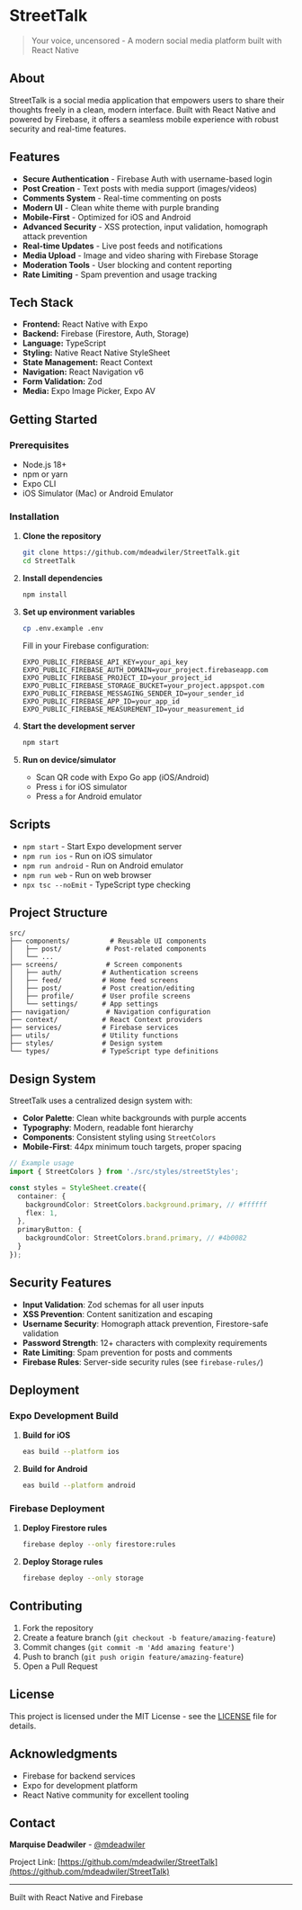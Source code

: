 # StreetTalk

> Your voice, uncensored - A modern social media platform built with React Native

## About

StreetTalk is a social media application that empowers users to share their thoughts freely in a clean, modern interface. Built with React Native and powered by Firebase, it offers a seamless mobile experience with robust security and real-time features.

## Features

- **Secure Authentication** - Firebase Auth with username-based login
- **Post Creation** - Text posts with media support (images/videos)
- **Comments System** - Real-time commenting on posts
- **Modern UI** - Clean white theme with purple branding
- **Mobile-First** - Optimized for iOS and Android
- **Advanced Security** - XSS protection, input validation, homograph attack prevention
- **Real-time Updates** - Live post feeds and notifications
- **Media Upload** - Image and video sharing with Firebase Storage
- **Moderation Tools** - User blocking and content reporting
- **Rate Limiting** - Spam prevention and usage tracking

## Tech Stack

- **Frontend:** React Native with Expo
- **Backend:** Firebase (Firestore, Auth, Storage)
- **Language:** TypeScript
- **Styling:** Native React Native StyleSheet
- **State Management:** React Context
- **Navigation:** React Navigation v6
- **Form Validation:** Zod
- **Media:** Expo Image Picker, Expo AV

## Getting Started

### Prerequisites

- Node.js 18+
- npm or yarn
- Expo CLI
- iOS Simulator (Mac) or Android Emulator

### Installation

1. **Clone the repository**
   ```bash
   git clone https://github.com/mdeadwiler/StreetTalk.git
   cd StreetTalk
   ```

2. **Install dependencies**
   ```bash
   npm install
   ```

3. **Set up environment variables**
   ```bash
   cp .env.example .env
   ```
   Fill in your Firebase configuration:
   ```
   EXPO_PUBLIC_FIREBASE_API_KEY=your_api_key
   EXPO_PUBLIC_FIREBASE_AUTH_DOMAIN=your_project.firebaseapp.com
   EXPO_PUBLIC_FIREBASE_PROJECT_ID=your_project_id
   EXPO_PUBLIC_FIREBASE_STORAGE_BUCKET=your_project.appspot.com
   EXPO_PUBLIC_FIREBASE_MESSAGING_SENDER_ID=your_sender_id
   EXPO_PUBLIC_FIREBASE_APP_ID=your_app_id
   EXPO_PUBLIC_FIREBASE_MEASUREMENT_ID=your_measurement_id
   ```

4. **Start the development server**
   ```bash
   npm start
   ```

5. **Run on device/simulator**
   - Scan QR code with Expo Go app (iOS/Android)
   - Press `i` for iOS simulator
   - Press `a` for Android emulator

## Scripts

- `npm start` - Start Expo development server
- `npm run ios` - Run on iOS simulator
- `npm run android` - Run on Android emulator  
- `npm run web` - Run on web browser
- `npx tsc --noEmit` - TypeScript type checking

## Project Structure

```
src/
├── components/          # Reusable UI components
│   ├── post/           # Post-related components
│   └── ...
├── screens/            # Screen components
│   ├── auth/          # Authentication screens
│   ├── feed/          # Home feed screens
│   ├── post/          # Post creation/editing
│   ├── profile/       # User profile screens
│   └── settings/      # App settings
├── navigation/         # Navigation configuration
├── context/           # React Context providers
├── services/          # Firebase services
├── utils/             # Utility functions
├── styles/            # Design system
└── types/             # TypeScript type definitions
```

## Design System

StreetTalk uses a centralized design system with:

- **Color Palette**: Clean white backgrounds with purple accents
- **Typography**: Modern, readable font hierarchy
- **Components**: Consistent styling using `StreetColors`
- **Mobile-First**: 44px minimum touch targets, proper spacing

```typescript
// Example usage
import { StreetColors } from './src/styles/streetStyles';

const styles = StyleSheet.create({
  container: {
    backgroundColor: StreetColors.background.primary, // #ffffff
    flex: 1,
  },
  primaryButton: {
    backgroundColor: StreetColors.brand.primary, // #4b0082
  }
});
```

## Security Features

- **Input Validation**: Zod schemas for all user inputs
- **XSS Prevention**: Content sanitization and escaping
- **Username Security**: Homograph attack prevention, Firestore-safe validation
- **Password Strength**: 12+ characters with complexity requirements
- **Rate Limiting**: Spam prevention for posts and comments
- **Firebase Rules**: Server-side security rules (see `firebase-rules/`)

## Deployment

### Expo Development Build

1. **Build for iOS**
   ```bash
   eas build --platform ios
   ```

2. **Build for Android**
   ```bash
   eas build --platform android
   ```

### Firebase Deployment

1. **Deploy Firestore rules**
   ```bash
   firebase deploy --only firestore:rules
   ```

2. **Deploy Storage rules**
   ```bash
   firebase deploy --only storage
   ```

## Contributing

1. Fork the repository
2. Create a feature branch (`git checkout -b feature/amazing-feature`)
3. Commit changes (`git commit -m 'Add amazing feature'`)
4. Push to branch (`git push origin feature/amazing-feature`)
5. Open a Pull Request

## License

This project is licensed under the MIT License - see the [LICENSE](LICENSE) file for details.

## Acknowledgments

- Firebase for backend services
- Expo for development platform
- React Native community for excellent tooling

## Contact

**Marquise Deadwiler** - [@mdeadwiler](https://github.com/mdeadwiler)

Project Link: [https://github.com/mdeadwiler/StreetTalk](https://github.com/mdeadwiler/StreetTalk)

---

Built with React Native and Firebase
